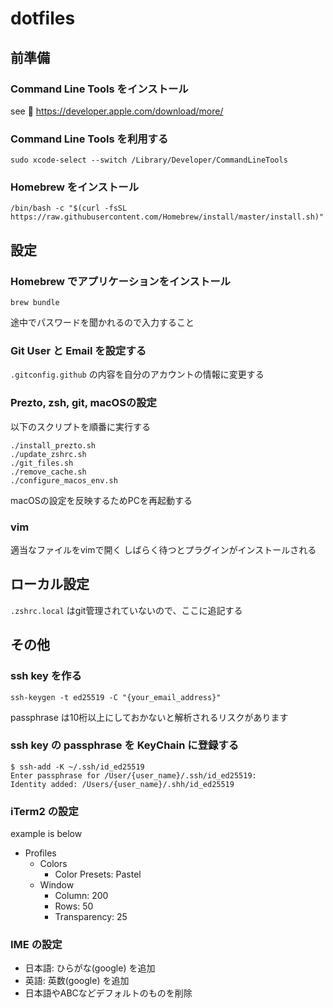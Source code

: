 # dotfiles

## 前準備

### Command Line Tools をインストール

see :eyes: https://developer.apple.com/download/more/

### Command Line Tools を利用する

```
sudo xcode-select --switch /Library/Developer/CommandLineTools
```

### Homebrew をインストール

```
/bin/bash -c "$(curl -fsSL https://raw.githubusercontent.com/Homebrew/install/master/install.sh)"
```

## 設定

### Homebrew でアプリケーションをインストール

```
brew bundle
```

途中でパスワードを聞かれるので入力すること

### Git User と Email を設定する

`.gitconfig.github` の内容を自分のアカウントの情報に変更する

### Prezto, zsh, git, macOSの設定

以下のスクリプトを順番に実行する

```
./install_prezto.sh
./update_zshrc.sh
./git_files.sh
./remove_cache.sh
./configure_macos_env.sh
```

macOSの設定を反映するためPCを再起動する

### vim

適当なファイルをvimで開く
しばらく待つとプラグインがインストールされる

## ローカル設定

`.zshrc.local` はgit管理されていないので、ここに追記する

## その他

### ssh key を作る

```
ssh-keygen -t ed25519 -C "{your_email_address}"
```

passphrase は10桁以上にしておかないと解析されるリスクがあります

### ssh key の passphrase を KeyChain に登録する

```
$ ssh-add -K ~/.ssh/id_ed25519
Enter passphrase for /User/{user_name}/.ssh/id_ed25519:
Identity added: /Users/{user_name}/.shh/id_ed25519
```

### iTerm2 の設定

example is below

- Profiles
  - Colors
    - Color Presets: Pastel
  - Window
    - Column: 200
    - Rows: 50
    - Transparency: 25

### IME の設定

- 日本語: ひらがな(google) を追加
- 英語: 英数(google) を追加
- 日本語やABCなどデフォルトのものを削除

